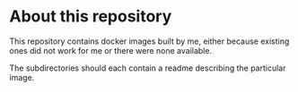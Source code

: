 # About this repository

This repository contains docker images built by me,
either because existing ones did not work for me or there were none available.

The subdirectories should each contain a readme describing the particular image.
